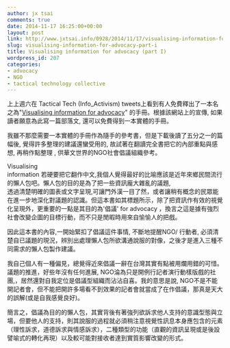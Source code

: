 ```yaml
---
author: jx tsai
comments: true
date: 2014-11-17 16:25:00+00:00
layout: post
link: http://www.jxtsai.info/0928/2014/11/17/visualising-information-for-advocacy-part-i/
slug: visualising-information-for-advocacy-part-i
title: Visualising information for advocacy (part I)
wordpress_id: 207
categories:
- advocacy
- NGO
- tactical technology collective
---
```


上上週六在 Tactical Tech (Info_Activism) tweets上看到有人免費釋出了一本名之為"[Visualising information for advocacy](http://visualisingadvocacy.org/getbook)" 的手冊。根據該網站上的宣傳, 如果讀者願意為此寫一篇部落文, 還可以免費得到一本實體的手冊。  
  
我雖不那麼需要一本實體的手冊作為隨手的參考書，但是下載後讀了五分之一的篇幅後, 覺得許多整理的建議還蠻受用的, 故試著在翻讀完全書把它的內部重點與感想, 再稍作點整理 , 供華文世界的NGO社會倡議組織參考。  
  
Visualising  
information 若硬要把它翻作中文,我個人覺得最好的比喻應該是近年來鄉民間流行的懶人包吧。懶人包的目的是為了把一些資訊龐大雜亂的議題,   
透過清楚明確的圖表或文字呈現,可讓門外漢一目了然，或者讓稍有概念的民眾能在進一步地深化對議題的認識。但這本書如其標題所示，除了把資訊作有效的視覺化呈現外，更重要的一點是其目的為'倡議' for advocacy ，換言之這是據有強烈社會改變企圖的目標行動，而不只是閒暇時用來自愉愉人的把戲。  
  
因此這本書的內容,一開始緊扣了倡議這件事情, 不斷地提醒NGO/ 行動者, 必須清楚自已議題的現況，辨別出處理懶人包所欲溝通說服的對像，之後才是進入三種不同需求的懶人包製作建議。  
  
我自己個人有一種偏見，總覺得近來倡議一辭在台灣其實有點被用爛用錯的可惜。議題的推進，好些年沒有任何進展, NGO淪為只是開例行記者演行動樣版戲的社團,，居然還對自我定位是倡議型組織而沾沾自喜。我的意思是說, NGO不是不能開記者會，但不能把開許多場看不到效果的記者會就當成了在作倡議，那真是天大的誤解(或是自我感覺良好)。  
  
簡言之，倡議為目的的懶人包，其實背後有著強列欲訴求他人支持的意識型態與立場，但要他人的支持，則其說服的過程就必須稍注意視覺性訊息本身應包含的元素（理性訴求，道德訴求與情感訴求），二種類型的功能（直觀的資訊呈現或是後設譬喻式的轉化再現）以及較可能對接收者達到實質影響改變的形式。
